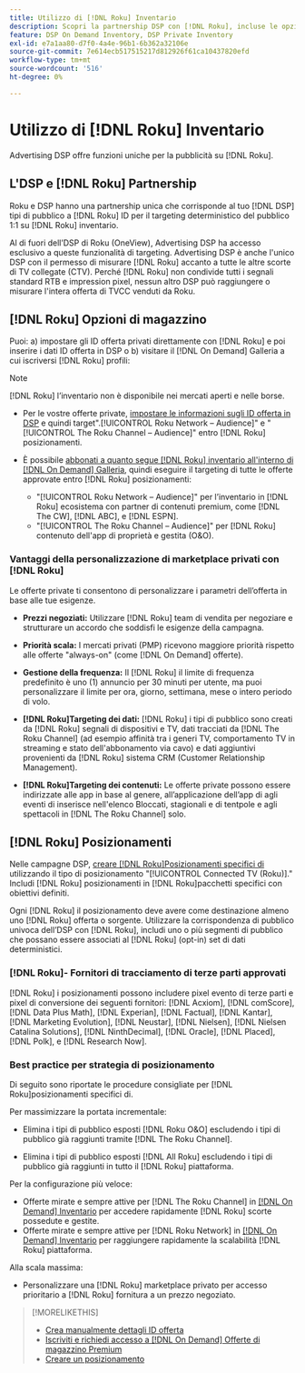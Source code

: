 ```yaml
---
title: Utilizzo di [!DNL Roku] Inventario
description: Scopri la partnership DSP con [!DNL Roku], incluse le opzioni di inventario, i fornitori di tracciamento di terze parti approvati e le best practice per [!DNL Roku]posizionamenti specifici di.
feature: DSP On Demand Inventory, DSP Private Inventory
exl-id: e7a1aa80-d7f0-4a4e-96b1-6b362a32106e
source-git-commit: 7e614ecb517515217d812926f61ca10437820efd
workflow-type: tm+mt
source-wordcount: '516'
ht-degree: 0%

---
```


# Utilizzo di [!DNL Roku] Inventario

Advertising DSP offre funzioni uniche per la pubblicità su [!DNL Roku].

## L&#39;DSP e [!DNL Roku] Partnership

Roku e DSP hanno una partnership unica che corrisponde al tuo [!DNL DSP] tipi di pubblico a [!DNL Roku] ID per il targeting deterministico del pubblico 1:1 su [!DNL Roku] inventario.

Al di fuori dell’DSP di Roku (OneView), Advertising DSP ha accesso esclusivo a queste funzionalità di targeting. Advertising DSP è anche l&#39;unico DSP con il permesso di misurare [!DNL Roku] accanto a tutte le altre scorte di TV collegate (CTV). Perché [!DNL Roku] non condivide tutti i segnali standard RTB e impression pixel, nessun altro DSP può raggiungere o misurare l&#39;intera offerta di TVCC venduti da Roku.

## [!DNL Roku] Opzioni di magazzino

Puoi: a) impostare gli ID offerta privati direttamente con [!DNL Roku] e poi inserire i dati ID offerta in DSP o b) visitare il [!DNL On Demand] Galleria a cui iscriversi [!DNL Roku] profili:

>[!NOTE]
>
>[!DNL Roku] l’inventario non è disponibile nei mercati aperti e nelle borse.

* Per le vostre offerte private, [impostare le informazioni sugli ID offerta in DSP](/help/dsp/inventory/deal-id-create.md) e quindi target&quot;.[!UICONTROL Roku Network – Audience]&quot; e &quot;[!UICONTROL The Roku Channel – Audience]&quot; entro [!DNL Roku] posizionamenti.<!-- Or do you target the deal ID?? I see those strings for Roku On Demand inventory. Clarify if all Roku private deals will show up as one or the other of these in Roku Private inventory in Roku placement settings. -->

* È possibile [abbonati a quanto segue [!DNL Roku] inventario all&#39;interno di [!DNL On Demand] Galleria](/help/dsp/inventory/on-demand-inventory-subscribe.md), quindi eseguire il targeting di tutte le offerte approvate entro [!DNL Roku] posizionamenti:

   * &quot;[!UICONTROL Roku Network – Audience]&quot; per l’inventario in [!DNL Roku] ecosistema con partner di contenuti premium, come [!DNL The CW], [!DNL ABC], e [!DNL ESPN].
   * &quot;[!UICONTROL The Roku Channel – Audience]&quot; per [!DNL Roku] contenuto dell&#39;app di proprietà e gestita (O&amp;O).

### Vantaggi della personalizzazione di marketplace privati con [!DNL Roku]

Le offerte private ti consentono di personalizzare i parametri dell’offerta in base alle tue esigenze.

* **Prezzi negoziati:** Utilizzare [!DNL Roku] team di vendita per negoziare e strutturare un accordo che soddisfi le esigenze della campagna.

* **Priorità scala:** I mercati privati (PMP) ricevono maggiore priorità rispetto alle offerte &quot;always-on&quot; (come [!DNL On Demand] offerte).

* **Gestione della frequenza:** Il [!DNL Roku] il limite di frequenza predefinito è uno (1) annuncio per 30 minuti per utente, ma puoi personalizzare il limite per ora, giorno, settimana, mese o intero periodo di volo.<!-- Within the DSP placement settings? NO - you negotiate this with Roku, but Christine to confirm with Amanda whether you should be able to edit this in placement. -->

* **[!DNL Roku]Targeting dei dati:** [!DNL Roku] i tipi di pubblico sono creati da [!DNL Roku] segnali di dispositivi e TV, dati tracciati da [!DNL The Roku Channel] (ad esempio affinità tra i generi TV, comportamento TV in streaming e stato dell&#39;abbonamento via cavo) e dati aggiuntivi provenienti da [!DNL Roku] sistema CRM (Customer Relationship Management).

* **[!DNL Roku]Targeting dei contenuti:** Le offerte private possono essere indirizzate alle app in base al genere, all’applicazione dell’app di agli eventi di inserisce nell&#39;elenco Bloccati, stagionali e di tentpole e agli spettacoli in [!DNL The Roku Channel] solo.

## [!DNL Roku] Posizionamenti

Nelle campagne DSP, [creare [!DNL Roku]Posizionamenti specifici di](/help/dsp/campaign-management/placements/placement-create.md) utilizzando il tipo di posizionamento &quot;[!UICONTROL Connected TV (Roku)].&quot; Includi [!DNL Roku] posizionamenti in [!DNL Roku]pacchetti specifici con obiettivi definiti.

Ogni [!DNL Roku] il posizionamento deve avere come destinazione almeno uno [!DNL Roku] offerta o sorgente. Utilizzare la corrispondenza di pubblico univoca dell’DSP con [!DNL Roku], includi uno o più segmenti di pubblico che possano essere associati al [!DNL Roku] (opt-in) set di dati deterministici.

### [!DNL Roku]- Fornitori di tracciamento di terze parti approvati

[!DNL Roku] i posizionamenti possono includere pixel evento di terze parti e pixel di conversione dei seguenti fornitori:  [!DNL Acxiom], [!DNL comScore], [!DNL Data Plus Math], [!DNL Experian], [!DNL Factual], [!DNL Kantar], [!DNL Marketing Evolution], [!DNL Neustar], [!DNL Nielsen], [!DNL Nielsen Catalina Solutions], [!DNL NinthDecimal], [!DNL Oracle], [!DNL Placed], [!DNL Polk], e [!DNL Research Now].

### Best practice per strategia di posizionamento

Di seguito sono riportate le procedure consigliate per [!DNL Roku]posizionamenti specifici di.

Per massimizzare la portata incrementale:

* Elimina i tipi di pubblico esposti [!DNL Roku O&O] escludendo i tipi di pubblico già raggiunti tramite [!DNL The Roku Channel].

* Elimina i tipi di pubblico esposti [!DNL All Roku] escludendo i tipi di pubblico già raggiunti in tutto il [!DNL Roku] piattaforma.

Per la configurazione più veloce:

* Offerte mirate e sempre attive per [!DNL The Roku Channel] in [[!DNL On Demand] Inventario](/help/dsp/inventory/on-demand-inventory-subscribe.md) per accedere rapidamente [!DNL Roku] scorte possedute e gestite.
* Offerte mirate e sempre attive per [!DNL Roku Network] in [[!DNL On Demand] Inventario](/help/dsp/inventory/on-demand-inventory-subscribe.md) per raggiungere rapidamente la scalabilità [!DNL Roku] piattaforma.

Alla scala massima:

* Personalizzare una [!DNL Roku] marketplace privato per accesso prioritario a [!DNL Roku] fornitura a un prezzo negoziato.

>[!MORELIKETHIS]
>
>* [Crea manualmente dettagli ID offerta](/help/dsp/inventory/deal-id-create.md)
> * [Iscriviti e richiedi accesso a [!DNL On Demand] Offerte di magazzino Premium](/help/dsp/inventory/on-demand-inventory-subscribe.md)
>* [Creare un posizionamento](/help/dsp/campaign-management/placements/placement-create.md)

